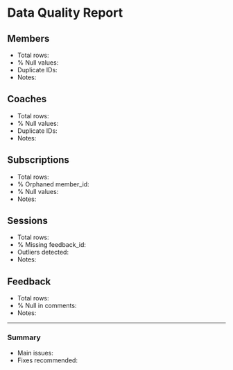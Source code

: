 # Data Quality Report

## Members
- Total rows: 
- % Null values: 
- Duplicate IDs: 
- Notes: 

## Coaches
- Total rows: 
- % Null values: 
- Duplicate IDs: 
- Notes: 

## Subscriptions
- Total rows: 
- % Orphaned member_id: 
- % Null values: 
- Notes: 

## Sessions
- Total rows: 
- % Missing feedback_id: 
- Outliers detected: 
- Notes: 

## Feedback
- Total rows: 
- % Null in comments: 
- Notes: 

---
### Summary
- Main issues: 
- Fixes recommended: 
